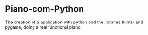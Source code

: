 # Piano-com-Python
The creation of a application with python and the libraries tkinter and pygame, doing a real functional piano
